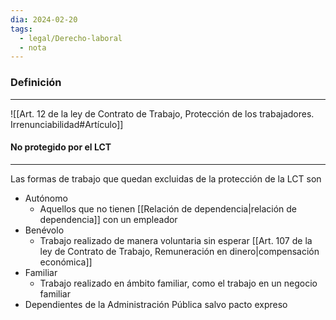 ```yaml
---
dia: 2024-02-20
tags:
  - legal/Derecho-laboral
  - nota
---
```

### Definición
---
![[Art. 12 de la ley de Contrato de Trabajo, Protección de los trabajadores. Irrenunciabilidad#Artículo]]

#### No protegido por el LCT
---
Las formas de trabajo que quedan excluidas de la protección de la LCT son
* Autónomo
	* Aquellos que no tienen [[Relación de dependencia|relación de dependencia]] con un empleador
* Benévolo
	* Trabajo realizado de manera voluntaria sin esperar [[Art. 107 de la ley de Contrato de Trabajo, Remuneración en dinero|compensación económica]]
* Familiar
	* Trabajo realizado en ámbito familiar, como el trabajo en un negocio familiar
* Dependientes de la Administración Pública salvo pacto expreso